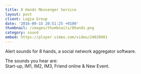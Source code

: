 ```yaml
---
title: 8 Hands Messenger Service
layout: post
client: Logia Group
date: '2016-09-15 20:51:25 +0100'
thumbnail: /images/thumbnails/8hands.png
category: sound
embed: https://player.vimeo.com/video/24020901
---
```

Alert sounds for 8 hands, a social network aggregator software.

The sounds you hear are:  
Start-up, IM1, IM2, IM3, Friend online & New Event.
